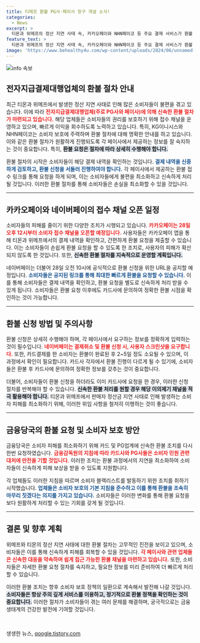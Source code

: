 ```yaml
---
title: 티메프 환불 PG사·페이사 창구 개설 소식!
categories:
  - News
excerpt: >
  티몬과 위메프의 정산 지연 사태 속, 카카오페이와 NHN페이코 등 주요 결제 서비스가 환불 접수를 시작합니다. 소비자들은 28일부터 신속한 환불 신청이 가능하며, 이번 기회를 놓치지 마세요!
feature_text: >
  티몬과 위메프의 정산 지연 사태 속, 카카오페이와 NHN페이코 등 주요 결제 서비스가 환불 접수를 시작합니다. 소비자들은 28일부터 신속한 환불 신청이 가능하며, 이번 기회를 놓치지 마세요!
image: 'https://www.behealthy4u.com/wp-content/uploads/2024/06/unnamed-file.png'
---
```


<p><img src="https://www.behealthy4u.com/wp-content/uploads/2024/06/unnamed-file.png" alt="info 속보" /></p>

<h2 data-ke-size="size26">전자지급결제대행업체의 환불 절차 안내</h2>

<p data-ke-size="size16">최근 티몬과 위메프에서 발생한 정산 지연 사태로 인해 많은 소비자들이 불편을 겪고 있습니다. 이에 따라 <b><span style="color: #ee2323;">전자지급결제대행업체(주로 PG사와 페이사)에 의해 신속한 환불 절차가 마련되고 있습니다.</span></b> 해당 업체들은 소비자들의 권리를 보호하기 위해 접수 채널을 운영하고 있으며, 빠르게 이익을 회수하도록 노력하고 있습니다. 특히, KG이니시스와 NHN페이코는 소비자 보호에 주력하며 환불 절차에 대해 명확한 안내를 하고 있습니다. 이와 같은 환불 절차가 원활하게 진행되도록 각 페이사에서 제공하는 정보를 잘 숙지하는 것이 중요합니다. 특히, <b><span style="background-color: #21538527;">환불 요청은 절차에 따라 상세히 수행해야 합니다.</span></b> </p>

<p data-ke-size="size16">환불 절차의 시작은 소비자들이 해당 결제 내역을 확인하는 것입니다. <b><span style="color: #1a5490;">결제 내역을 신중하게 검토하고, 환불 신청을 서둘러 진행하여야 합니다.</span></b> 각 페이사에서 제공하는 환불 접수 링크를 통해 요청을 하게 되며, 이는 소비자들에게 불편을 최소화하고 신속하게 처리될 것입니다. 이러한 환불 절차를 통해 소비자들은 손실을 최소화할 수 있을 것입니다.</p>

<hr>

<h2 data-ke-size="size26">카카오페이와 네이버페이의 접수 채널 오픈 일정</h2>

<p data-ke-size="size16">소비자들의 피해를 줄이기 위한 다양한 조치가 시행되고 있습니다. <b><span style="color: #ee2323;">카카오페이는 28일 오후 12시부터 소비자 접수 채널을 오픈할 예정입니다.</span></b> 사용자들은 카카오페이 앱을 통해 티몬과 위메프에서의 결제 내역을 확인하고, 간편하게 환불 요청을 제출할 수 있습니다. 이는 소비자들이 손쉽게 환불 요청을 할 수 있도록 한 조치로, 사용자의 피해가 확산되지 않도록 한 것입니다. 또한, <b><span style="background-color: #21538527;">신속한 환불 절차를 지속적으로 운영할 계획입니다.</span></b></p>

<p data-ke-size="size16">네이버페이는 더불어 28일 오전 10시에 공식적으로 환불 신청을 위한 URL을 공지할 예정입니다. <b><span style="color: #1a5490;">소비자들은 공지된 링크를 통해 최대한 빠르게 환불을 요청할 수 있습니다.</span></b> 이를 통해 소비자들은 결제 내역을 확인하고, 환불 요청을 별도로 신속하게 처리 받을 수 있게 됩니다. 소비자들은 환불 요청 이후에도 카드사에 문의하여 정확한 환불 시점을 확인하는 것이 가능합니다.</p>

<hr>

<h2 data-ke-size="size26">환불 신청 방법 및 주의사항</h2>

<p data-ke-size="size16">환불 신청은 상세히 수행해야 하며, 각 페이사에서 요구하는 정보를 정확하게 입력하는 것이 필수입니다. <b><span style="color: #ee2323;">네이버페이는 결제취소 및 환불 신청 시, 사용자 스크린샷을 요구합니다.</span></b> 또한, 카드결제를 한 소비자는 환불이 완료된 후 2~5일 정도 소요될 수 있으며, 이 과정에서 확인이 필요합니다. 카드사 각자에서 환불 진행이 다르게 될 수 있기에, 소비자들은 환불 후 카드사에 문의하여 정확한 정보를 갖추는 것이 중요합니다.</p>

<p data-ke-size="size16">더불어, 소비자들이 환불 신청을 하더라도 이미 카드사에 요청을 한 경우, 이러한 신청 절차를 반복해야 할 수 있습니다. <b><span style="background-color: #21538527;">신속한 환불 처리를 원할 경우 해당 이의제기 채널을 적극 활용해야 합니다.</span></b> 티몬과 위메프에서 판매자 정산금 지연 사태로 인해 발생하는 소비자 피해를 최소화하기 위해, 이러한 위임 사항을 철저히 이행하는 것이 좋습니다.</p>

<hr>

<h2 data-ke-size="size26">금융당국의 환불 요청 및 소비자 보호 방안</h2>

<p data-ke-size="size16">금융당국은 소비자 피해를 최소화하기 위해 카드 및 PG업계에 신속한 환불 조치를 다시 한번 요청하였습니다. <b><span style="color: #ee2323;">금융감독원의 지침에 따라 카드사와 PG사들은 소비자 민원 관련 대처에 만전을 기할 것입니다.</span></b> 이러한 조치는 환불 과정에서의 지연을 최소화하여 소비자들이 신속하게 피해 보상을 받을 수 있도록 지원합니다. </p>

<p data-ke-size="size16">각 업체들도 이러한 지침을 따르며 소비자 블랙리스트를 발동하기 위한 조치를 취하기 시작했습니다. <b><span style="color: #1a5490;">업체들은 소비자 보호의 기본 지침을 준수하고 이를 통해 환불을 조속히 마무리 짓겠다는 의지를 가지고 있습니다.</span></b> 소비자들은 이러한 변화를 통해 환불 요청을 보다 원활하게 처리할 수 있는 기회를 갖게 될 것입니다. </p>

<hr>

<h2 data-ke-size="size26">결론 및 향후 계획</h2>

<p data-ke-size="size16">위메프와 티몬의 정산 지연 사태에 대한 환불 절차는 고무적인 진전을 보이고 있으며, 소비자들은 이를 통해 신속하게 피해를 회복할 수 있을 것입니다. <b><span style="color: #ee2323;">각 페이사와 관련 업체들은 신속한 대응을 약속하며 쉽게 접근 가능한 환불 채널을 마련하고 있습니다.</span></b> 또한, 소비자들은 자세한 환불 요청 절차를 숙지하고, 필요한 정보를 미리 준비하여 더 빠르게 처리할 수 있습니다.</p>

<p data-ke-size="size16">이러한 환불 조치는 향후 소비자 보호 정책의 일환으로 계속해서 발전해 나갈 것입니다. <b><span style="background-color: #21538527;">소비자들은 항상 주의 깊게 서비스를 이용하고, 정기적으로 환불 정책을 확인하는 것이 중요합니다.</span></b> 이러한 절차가 소비자들이 겪는 여러 문제를 해결하며, 궁극적으로는 금융 생태계의 건강한 발전에 기여할 것입니다.</p>

<p data-ke-size="size16">&nbsp;</p>
생생한 뉴스, <a href="https://qoogle.tistory.com" rel="dofollow">qoogle.tistory.com</a>


